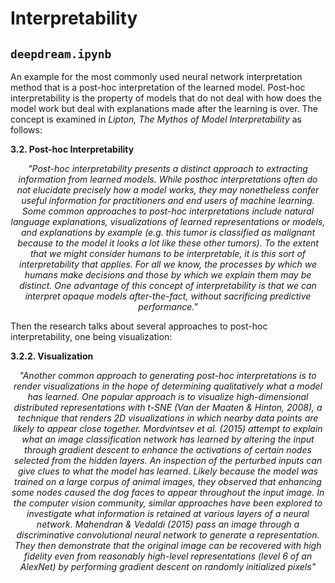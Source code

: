 # Interpretability

`deepdream.ipynb`
---
An example for the most commonly used neural network interpretation method that is a post-hoc interpretation of the learned model. Post-hoc interpretability is the property of models that do not deal with how does the model work but deal with explanations made after the learning is over. The concept is examined in <i>Lipton, The Mythos of Model Interpretability</i> as follows:

<b>3.2. Post-hoc Interpretability</b>

<i><center>"Post-hoc interpretability presents a distinct approach to extracting information from learned models. While posthoc interpretations often do not elucidate precisely how a model works, they may nonetheless confer useful information for practitioners and end users of machine learning. Some common approaches to post-hoc interpretations include natural language explanations, visualizations of learned representations or models, and explanations by example (e.g. this tumor is classified as malignant because to the model it looks a lot like these other tumors). To the extent that we might consider humans to be interpretable, it is this sort of interpretability that applies. For all we know, the processes by which we humans make decisions and those by which we explain them may be distinct. One advantage of this concept of interpretability is that we can interpret opaque models after-the-fact, without sacrificing predictive performance."</i></center>

Then the research talks about several approaches to post-hoc interpretability, one being visualization:

<b>3.2.2. Visualization</b>

<i><center>"Another common approach to generating post-hoc interpretations is to render visualizations in the hope of determining qualitatively what a model has learned. One popular
approach is to visualize high-dimensional distributed representations with t-SNE (Van der Maaten & Hinton, 2008),
a technique that renders 2D visualizations in which nearby
data points are likely to appear close together.
Mordvintsev et al. (2015) attempt to explain what an image classification network has learned by altering the input
through gradient descent to enhance the activations of certain nodes selected from the hidden layers. An inspection
of the perturbed inputs can give clues to what the model
has learned. Likely because the model was trained on a
large corpus of animal images, they observed that enhancing some nodes caused the dog faces to appear throughout
the input image.
In the computer vision community, similar approaches
have been explored to investigate what information is retained at various layers of a neural network. Mahendran
& Vedaldi (2015) pass an image through a discriminative
convolutional neural network to generate a representation.
They then demonstrate that the original image can be recovered with high fidelity even from reasonably high-level
representations (level 6 of an AlexNet) by performing gradient descent on randomly initialized pixels"</i></center>
